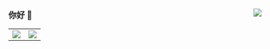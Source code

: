 ### 你好 👋<a href="https://github.com/HdShare/"><img align="right" src="https://komarev.com/ghpvc/?username=HdShare&label=Views"></a>

<table align="center">
    <tr>
        <td align="center">
          <picture>
            <img src="https://github-readme-stats.vercel.app/api?hide_border=true&locale=cn&username=hdshare&show_icons=true&include_all_commits=true">
          </picture>
        </td>
        <td align="center">
          <picture>
            <img src="https://github-readme-stats.vercel.app/api/top-langs/?hide_border=true&locale=cn&username=hdshare&layout=compact&langs_count=12">
          </picture>
        </td>
    </tr>
</table>
